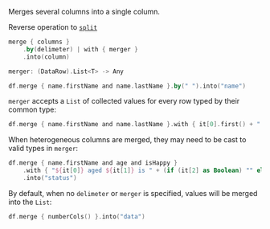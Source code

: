 [//]: # (title: merge)

<!---IMPORT org.jetbrains.kotlinx.dataframe.samples.api.Modify-->

Merges several columns into a single column. 

Reverse operation to [`split`](split.md)

```kotlin
merge { columns }
    .by(delimeter) | with { merger } 
    .into(column)

merger: (DataRow).List<T> -> Any
```

<!---FUN merge-->

```kotlin
df.merge { name.firstName and name.lastName }.by(" ").into("name")
```

<!---END-->

`merger` accepts a `List` of collected values for every row typed by their common type:

<!---FUN mergeSameWith-->

```kotlin
df.merge { name.firstName and name.lastName }.with { it[0].first() + "." + it[1].first() + "." }.into("initials")
```

<!---END-->

When heterogeneous columns are merged, they may need to be cast to valid types in `merger`:

<!---FUN mergeDifferentWith-->

```kotlin
df.merge { name.firstName and age and isHappy }
    .with { "${it[0]} aged ${it[1]} is " + (if (it[2] as Boolean) "" else "not ") + "happy" }
    .into("status")
```

<!---END-->

By default, when no `delimeter` or `merger` is specified, values will be merged into the `List`:

<!---FUN mergeDefault-->

```kotlin
df.merge { numberCols() }.into("data")
```

<!---END-->
